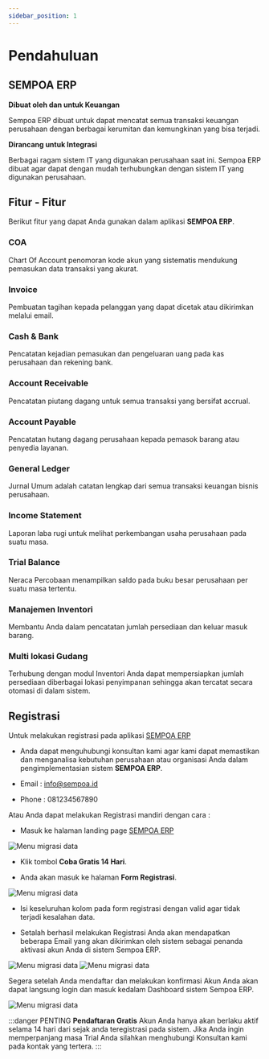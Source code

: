 ```yaml
---
sidebar_position: 1
---
```


# Pendahuluan
 ## SEMPOA ERP
**Dibuat oleh dan untuk Keuangan**

Sempoa ERP dibuat untuk dapat mencatat semua transaksi keuangan perusahaan dengan berbagai kerumitan dan kemungkinan yang bisa terjadi.


**Dirancang untuk Integrasi**

Berbagai ragam sistem IT yang digunakan perusahaan saat ini. Sempoa ERP dibuat agar dapat dengan mudah terhubungkan dengan sistem IT yang digunakan perusahaan.

## Fitur - Fitur
Berikut fitur yang dapat Anda gunakan dalam aplikasi **SEMPOA ERP**.

### COA
Chart Of Account penomoran kode akun yang sistematis mendukung pemasukan data transaksi yang akurat.

### Invoice
Pembuatan tagihan kepada pelanggan yang dapat dicetak atau dikirimkan melalui email.
    
### Cash & Bank
Pencatatan kejadian pemasukan dan pengeluaran uang pada kas perusahaan dan rekening bank.

### Account Receivable
Pencatatan piutang dagang untuk semua transaksi yang bersifat accrual.

### Account Payable
Pencatatan hutang dagang perusahaan kepada pemasok barang atau penyedia layanan.

### General Ledger
Jurnal Umum adalah catatan lengkap dari semua transaksi keuangan bisnis perusahaan.

### Income Statement
Laporan laba rugi untuk melihat perkembangan usaha perusahaan pada suatu masa.

### Trial Balance
Neraca Percobaan menampilkan saldo pada buku besar perusahaan per suatu masa tertentu.

### Manajemen Inventori
Membantu Anda dalam pencatatan jumlah persediaan dan keluar masuk barang.

### Multi lokasi Gudang
Terhubung dengan modul Inventori Anda dapat mempersiapkan jumlah persediaan diberbagai lokasi penyimpanan sehingga akan tercatat secara otomasi di dalam sistem.

## Registrasi
Untuk melakukan registrasi pada aplikasi [SEMPOA ERP](https://demo.sempoa.id)
  - Anda dapat menguhubungi konsultan kami agar kami dapat memastikan dan menganalisa kebutuhan perusahaan  atau organisasi Anda dalam pengimplementasian sistem **SEMPOA ERP**.
  
  - Email : info@sempoa.id
  - Phone : 081234567890

Atau Anda dapat melakukan Registrasi mandiri dengan cara :

- Masuk ke halaman landing page [SEMPOA ERP](https://sempoa.id)

![Menu migrasi data](/img/landing.PNG)

- Klik tombol **Coba Gratis 14 Hari**. 

- Anda akan masuk ke halaman **Form Registrasi**.

![Menu migrasi data](/img/registrasi.PNG)

- Isi keseluruhan kolom pada form registrasi dengan valid agar tidak terjadi kesalahan data.

- Setalah berhasil melakukan Registrasi Anda akan mendapatkan beberapa Email yang akan dikirimkan oleh  sistem sebagai penanda aktivasi akun Anda di sistem Sempoa ERP.

![Menu migrasi data](/img/emailverif.PNG) ![Menu migrasi data](/img/statusactive.PNG)

Segera setelah Anda mendaftar dan melakukan konfirmasi Akun Anda akan dapat langsung login dan masuk kedalam Dashboard sistem Sempoa ERP.

![Menu migrasi data](/img/firstlogin.PNG)

:::danger PENTING
**Pendaftaran Gratis** Akun Anda hanya akan berlaku aktif selama 14 hari dari sejak anda teregistrasi pada sistem. Jika Anda ingin memperpanjang masa Trial Anda silahkan menghubungi Konsultan kami pada kontak yang tertera.
:::